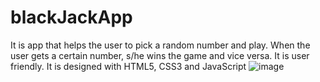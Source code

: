 # blackJackApp
It is app that helps the user to pick a random number and play. When the user gets a certain number, s/he wins the game and vice versa.
It is user friendly.
It is designed with HTML5, CSS3 and JavaScript
![image](https://user-images.githubusercontent.com/71953324/191960075-704cc2f5-7000-4f61-b98e-5b83d9a8c2a1.png)
